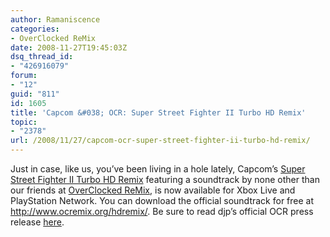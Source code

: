 ```yaml
---
author: Ramaniscence
categories:
- OverClocked ReMix
date: 2008-11-27T19:45:03Z
dsq_thread_id:
- "426916079"
forum:
- "12"
guid: "811"
id: 1605
title: 'Capcom &#038; OCR: Super Street Fighter II Turbo HD Remix'
topic:
- "2378"
url: /2008/11/27/capcom-ocr-super-street-fighter-ii-turbo-hd-remix/
---
```


Just in case, like us, you&#8217;ve been living in a hole lately, Capcom&#8217;s <a href="http://games.capcomdigital.com/streetfighteriihdr/" target="_blank">Super Street Fighter II Turbo HD Remix</a> featuring a soundtrack by none other than our friends at <a href="http://www.ocremix.org/" target="_blank">OverClocked ReMix</a>, is now available for Xbox Live and PlayStation Network. You can download the official soundtrack for free at <a href="http://www.ocremix.org/hdremix/" target="_self">http://www.ocremix.org/hdremix/</a>. Be sure to read djp&#8217;s official OCR<a href="http://www.ocremix.org/forums/showthread.php?t=19681" target="_blank"></a> press release <a href="http://www.ocremix.org/forums/showthread.php?t=19681" target="_blank">here</a>.